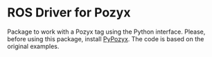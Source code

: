 # ROS Driver for Pozyx
Package to work with a Pozyx tag using the Python interface. Please, before using this package, install [PyPozyx](https://github.com/pozyxLabs/Pozyx-Python-library). The code is based on the original examples.
